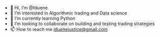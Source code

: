 - 👋 Hi, I’m @Iduene
- 👀 I’m interested in Algorithmic trading and Data science
- 🌱 I’m currently learning Python
- 💞️ I’m looking to collaborate on building and testing trading strategies
- 📫 How to reach me iduenejustice@gmail.com

<!---
Iduene/Iduene is a ✨ special ✨ repository because its `README.md` (this file) appears on your GitHub profile.
You can click the Preview link to take a look at your changes.
--->
